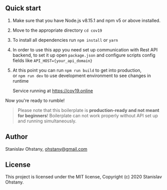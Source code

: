 ## Quick start

1.  Make sure that you have Node.js v8.15.1 and npm v5 or above installed.
2.  Move to the appropriate directory `cd cov19`
3.  To install all dependencies run `npm install` or `yarn`
4.  In order to use this app you need set up communication with 
    Rest API backend, to set it up open `package.json` and configure scripts config fields like `API_HOST={your_api_domain}`
5.  At this point you can run `npm run build` to get into production,  
    or `npm run dev` to use development environment to see changes in runtime
    
    Service running at https://cov19.online

Now you're ready to rumble!

> Please note that this boilerplate is **production-ready and not meant for beginners**! Boilerplate can not work properly without API set up and running simultaneously.

## Author

Stanislav Ohstany, ohstany@gmail.com

## License

This project is licensed under the MIT license, Copyright (c) 2020 Stanislav Ohstany.
